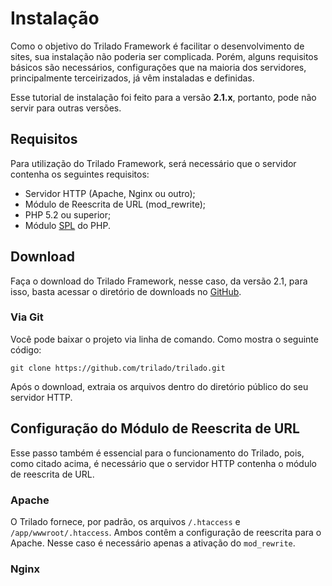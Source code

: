# Instalação #

Como o objetivo do Trilado Framework é facilitar o desenvolvimento de sites, sua instalação não poderia ser complicada. Porém, alguns requisitos básicos são necessários, configurações que na maioria dos servidores, principalmente terceirizados, já vêm instaladas e definidas.

Esse tutorial de instalação foi feito para a versão **2.1.x**, portanto, pode não servir para outras versões.

## Requisitos ##

Para utilização do Trilado Framework, será necessário que o servidor contenha os seguintes requisitos:

- Servidor HTTP (Apache, Nginx ou outro);
- Módulo de Reescrita de URL (mod_rewrite);
- PHP 5.2 ou superior;
- Módulo [SPL](http://www.php.net/manual/en/book.spl.php) do PHP.

## Download ##

Faça o download do Trilado Framework, nesse caso, da versão 2.1, para isso, basta acessar o diretório de downloads no [GitHub](https://github.com/trilado/trilado/releases).

### Via Git ###

Você pode baixar o projeto via linha de comando. Como mostra o seguinte código:

	git clone https://github.com/trilado/trilado.git

Após o download, extraia os arquivos dentro do diretório público do seu servidor HTTP.

## Configuração do Módulo de Reescrita de URL ##

Esse passo também é essencial para o funcionamento do Trilado, pois, como citado acima, é necessário que o servidor HTTP contenha o módulo de reescrita de URL.

### Apache ###

O Trilado fornece, por padrão, os arquivos `/.htaccess` e `/app/wwwroot/.htaccess`. Ambos contêm a configuração de reescrita para o Apache. Nesse caso é necessário apenas a ativação do `mod_rewrite`.

### Nginx ###

